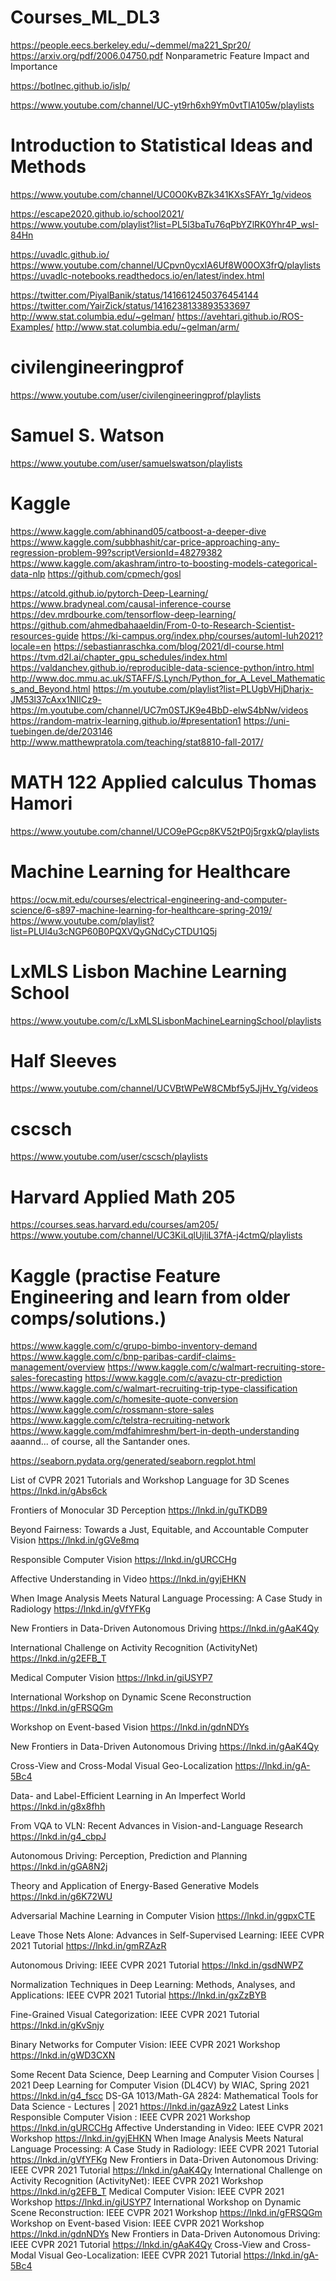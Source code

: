 # Courses_ML_DL3

https://people.eecs.berkeley.edu/~demmel/ma221_Spr20/
https://arxiv.org/pdf/2006.04750.pdf
Nonparametric Feature Impact and Importance

https://botlnec.github.io/islp/

https://www.youtube.com/channel/UC-yt9rh6xh9Ym0vtTIA105w/playlists


# Introduction to Statistical Ideas and Methods
https://www.youtube.com/channel/UC0O0KvBZk341KXsSFAYr_1g/videos

https://escape2020.github.io/school2021/
https://www.youtube.com/playlist?list=PL5l3baTu76qPbYZlRK0Yhr4P_wsI-84Hn

https://uvadlc.github.io/
https://www.youtube.com/channel/UCpvn0ycxIA6Uf8W00OX3frQ/playlists
https://uvadlc-notebooks.readthedocs.io/en/latest/index.html

https://twitter.com/PiyalBanik/status/1416612450376454144
https://twitter.com/YairZick/status/1416238133893533697
http://www.stat.columbia.edu/~gelman/
https://avehtari.github.io/ROS-Examples/
http://www.stat.columbia.edu/~gelman/arm/

# civilengineeringprof
https://www.youtube.com/user/civilengineeringprof/playlists

# Samuel S. Watson
https://www.youtube.com/user/samuelswatson/playlists

# Kaggle
https://www.kaggle.com/abhinand05/catboost-a-deeper-dive
https://www.kaggle.com/subbhashit/car-price-approaching-any-regression-problem-99?scriptVersionId=48279382
https://www.kaggle.com/akashram/intro-to-boosting-models-categorical-data-nlp
https://github.com/cpmech/gosl


https://atcold.github.io/pytorch-Deep-Learning/
https://www.bradyneal.com/causal-inference-course
https://dev.mrdbourke.com/tensorflow-deep-learning/
https://github.com/ahmedbahaaeldin/From-0-to-Research-Scientist-resources-guide
https://ki-campus.org/index.php/courses/automl-luh2021?locale=en
https://sebastianraschka.com/blog/2021/dl-course.html
https://tvm.d2l.ai/chapter_gpu_schedules/index.html
https://valdanchev.github.io/reproducible-data-science-python/intro.html
http://www.doc.mmu.ac.uk/STAFF/S.Lynch/Python_for_A_Level_Mathematics_and_Beyond.html
https://m.youtube.com/playlist?list=PLUgbVHjDharjx-JM53l37cAxx1NIlCz9-
https://m.youtube.com/channel/UC7m0STJK9e4BbD-elwS4bNw/videos
https://random-matrix-learning.github.io/#presentation1
https://uni-tuebingen.de/de/203146
http://www.matthewpratola.com/teaching/stat8810-fall-2017/



# MATH 122 Applied calculus Thomas Hamori
https://www.youtube.com/channel/UCO9ePGcp8KV52tP0j5rgxkQ/playlists


# Machine Learning for Healthcare
https://ocw.mit.edu/courses/electrical-engineering-and-computer-science/6-s897-machine-learning-for-healthcare-spring-2019/
https://www.youtube.com/playlist?list=PLUl4u3cNGP60B0PQXVQyGNdCyCTDU1Q5j

# LxMLS Lisbon Machine Learning School
https://www.youtube.com/c/LxMLSLisbonMachineLearningSchool/playlists

# Half Sleeves
https://www.youtube.com/channel/UCVBtWPeW8CMbf5y5JjHv_Yg/videos

# cscsch
https://www.youtube.com/user/cscsch/playlists

# Harvard Applied Math 205
https://courses.seas.harvard.edu/courses/am205/
https://www.youtube.com/channel/UC3KiLqlUjliL37fA-j4ctmQ/playlists

# Kaggle (practise Feature Engineering and learn from older comps/solutions.)
https://www.kaggle.com/c/grupo-bimbo-inventory-demand
https://www.kaggle.com/c/bnp-paribas-cardif-claims-management/overview
https://www.kaggle.com/c/walmart-recruiting-store-sales-forecasting
https://www.kaggle.com/c/avazu-ctr-prediction
https://www.kaggle.com/c/walmart-recruiting-trip-type-classification
https://www.kaggle.com/c/homesite-quote-conversion
https://www.kaggle.com/c/rossmann-store-sales
https://www.kaggle.com/c/telstra-recruiting-network
https://www.kaggle.com/mdfahimreshm/bert-in-depth-understanding
aaannd... of course, all the Santander ones.

https://seaborn.pydata.org/generated/seaborn.regplot.html


List of CVPR 2021 Tutorials and Workshop
Language for 3D Scenes
https://lnkd.in/gAbs6ck

Frontiers of Monocular 3D Perception
https://lnkd.in/guTKDB9

Beyond Fairness: Towards a Just, Equitable, and Accountable Computer Vision
https://lnkd.in/gGVe8mq

Responsible Computer Vision
https://lnkd.in/gURCCHg

Affective Understanding in Video
https://lnkd.in/gyjEHKN

When Image Analysis Meets Natural Language Processing: A Case Study in Radiology
https://lnkd.in/gVfYFKg

New Frontiers in Data-Driven Autonomous Driving
https://lnkd.in/gAaK4Qy

International Challenge on Activity Recognition (ActivityNet)
https://lnkd.in/g2EFB_T

Medical Computer Vision
https://lnkd.in/giUSYP7

International Workshop on Dynamic Scene Reconstruction
https://lnkd.in/gFRSQGm

Workshop on Event-based Vision
https://lnkd.in/gdnNDYs

New Frontiers in Data-Driven Autonomous Driving
https://lnkd.in/gAaK4Qy

Cross-View and Cross-Modal Visual Geo-Localization
https://lnkd.in/gA-5Bc4

Data- and Label-Efficient Learning in An Imperfect World
https://lnkd.in/g8x8fhh

From VQA to VLN: Recent Advances in Vision-and-Language Research
https://lnkd.in/g4_cbpJ

Autonomous Driving: Perception, Prediction and Planning
https://lnkd.in/gGA8N2j

Theory and Application of Energy-Based Generative Models
https://lnkd.in/g6K72WU

Adversarial Machine Learning in Computer Vision
https://lnkd.in/ggpxCTE

Leave Those Nets Alone: Advances in Self-Supervised Learning: IEEE CVPR 2021 Tutorial
https://lnkd.in/gmRZAzR

Autonomous Driving: IEEE CVPR 2021 Tutorial
https://lnkd.in/gsdNWPZ

Normalization Techniques in Deep Learning: Methods, Analyses, and Applications: IEEE CVPR 2021 Tutorial
https://lnkd.in/gxZzBYB

Fine-Grained Visual Categorization: IEEE CVPR 2021 Tutorial
https://lnkd.in/gKvSnjy

Binary Networks for Computer Vision: IEEE CVPR 2021 Workshop
https://lnkd.in/gWD3CXN



Some Recent Data Science, Deep Learning and Computer Vision Courses | 2021
Deep Learning for Computer Vision (DL4CV) by WIAC, Spring 2021
https://lnkd.in/g4_fscc
DS-GA 1013/Math-GA 2824: Mathematical Tools for Data Science - Lectures | 2021
https://lnkd.in/gazA9z2
Latest Links
Responsible Computer Vision : IEEE CVPR 2021 Workshop
https://lnkd.in/gURCCHg
Affective Understanding in Video: IEEE CVPR 2021 Workshop
https://lnkd.in/gyjEHKN
When Image Analysis Meets Natural Language Processing: A Case Study in Radiology: IEEE CVPR 2021 Tutorial
https://lnkd.in/gVfYFKg
New Frontiers in Data-Driven Autonomous Driving: IEEE CVPR 2021 Tutorial
https://lnkd.in/gAaK4Qy
International Challenge on Activity Recognition (ActivityNet): IEEE CVPR 2021 Workshop
https://lnkd.in/g2EFB_T
Medical Computer Vision: IEEE CVPR 2021 Workshop
https://lnkd.in/giUSYP7
International Workshop on Dynamic Scene Reconstruction: IEEE CVPR 2021 Workshop
https://lnkd.in/gFRSQGm
Workshop on Event-based Vision: IEEE CVPR 2021 Workshop
https://lnkd.in/gdnNDYs
New Frontiers in Data-Driven Autonomous Driving: IEEE CVPR 2021 Tutorial
https://lnkd.in/gAaK4Qy
Cross-View and Cross-Modal Visual Geo-Localization: IEEE CVPR 2021 Tutorial
https://lnkd.in/gA-5Bc4
